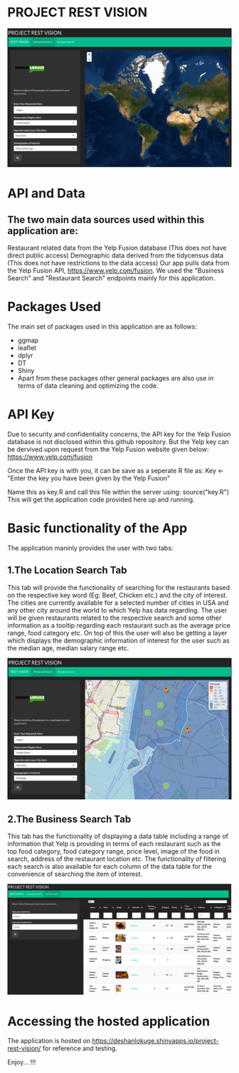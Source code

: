 # PROJECT REST VISION

![Landing Page](/assets/img/rest-vision-1.png)

# API and Data

## The two main data sources used within this application are:

Restaurant related data from the Yelp Fusion database (This does not have direct public access)
Demographic data derived from the tidycensus data (This does not have restrictions to the data access)
Our app pulls data from the Yelp Fusion API, https://www.yelp.com/fusion. We used the "Business Search" and "Restaurant Search" endpoints mainly for this application.

# Packages Used

The main set of packages used in this application are as follows:

* ggmap
* leaflet
* dplyr
* DT
* Shiny
* Apart from these packages other general packages are also use in terms of data cleaning and optimizing the code.

# API Key

Due to security and confidentiality concerns, the API key for the Yelp Fusion database is not disclosed within this github repository. But the Yelp key can be dervived upon request from the Yelp Fusion website given below: https://www.yelp.com/fusion

Once the API key is with you, it can be save as a seperate R file as: Key <- "Enter the key you have been given by the Yelp Fusion"

Name this as key.R and call this file within the server using: source("key.R") This will get the application code provided here up and running.

# Basic functionality of the App

The application maninly provides the user with two tabs:

## 1.The Location Search Tab

This tab will provide the functionality of searching for the restaurants based on the respective key word (Eg: Beef, Chicken etc.) and the city of interest. The cities are currently available for a selected number of cities in USA and any other city around the world to which Yelp has data regarding.
The user will be given restaurants related to the respective search and some other information as a tooltip regarding each restaurant such as the average price range, food category etc.
On top of this the user will also be getting a layer which displays the demographic information of interest for the user such as the median age, median salary range etc.

![Location Search Tab](/assets/img/rest-vision-2.png)

## 2.The Business Search Tab

This tab has the functionality of displaying a data table including a range of information that Yelp is providing in terms of each restaurant such as the top food category, food category range, price level, image of the food in search, address of the restaurant location etc.
The functionality of filtering each search is also available for each column of the data table for the convenience of searching the item of interest.

![Location Search Tab](/assets/img/rest-vision-3.png)

# Accessing the hosted application

The application is hosted on https://deshanlokuge.shinyapps.io/project-rest-vision/ for reference and testing.

Enjoy... !!!
